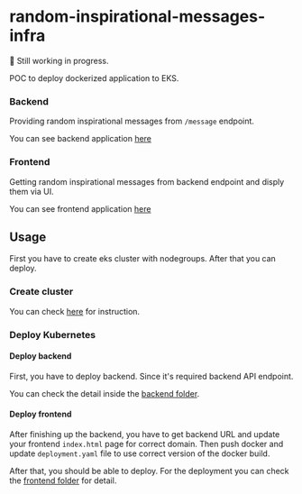 # random-inspirational-messages-infra

🚧 Still working in progress.

POC to deploy dockerized application to EKS.

### Backend

Providing random inspirational messages from `/message` endpoint.

You can see backend application [here](https://github.com/setkyar/random-inspirational-messages-be)

### Frontend

Getting random inspirational messages from backend endpoint and disply them via UI.

You can see frontend application [here](https://github.com/setkyar/random-inspirational-messages-fe)


## Usage

First you have to create eks cluster with nodegroups. After that you can deploy.


### Create cluster

You can check [here](./eksctl/README.md) for instruction.


### Deploy Kubernetes

#### Deploy backend

First, you have to deploy backend. Since it's required backend API endpoint.

You can check the detail inside the [backend folder](./backend/README.md).

#### Deploy frontend

After finishing up the backend, you have to get backend URL and update your frontend `index.html` page for correct domain. Then push docker and update `deployment.yaml` file to use correct version of the docker build.

After that, you should be able to deploy. For the deployment you can check the [frontend folder](./frontend/README.md) for detail.